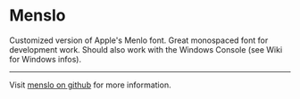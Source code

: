 # Menslo

Customized version of Apple's Menlo font. 
Great monospaced font for development work. 
Should also work with the Windows Console (see Wiki for Windows infos).


----------------------------------------------------------------------------------------
Visit [menslo on github](https://github.com/andreberg/Meslo-Font) for more information.
